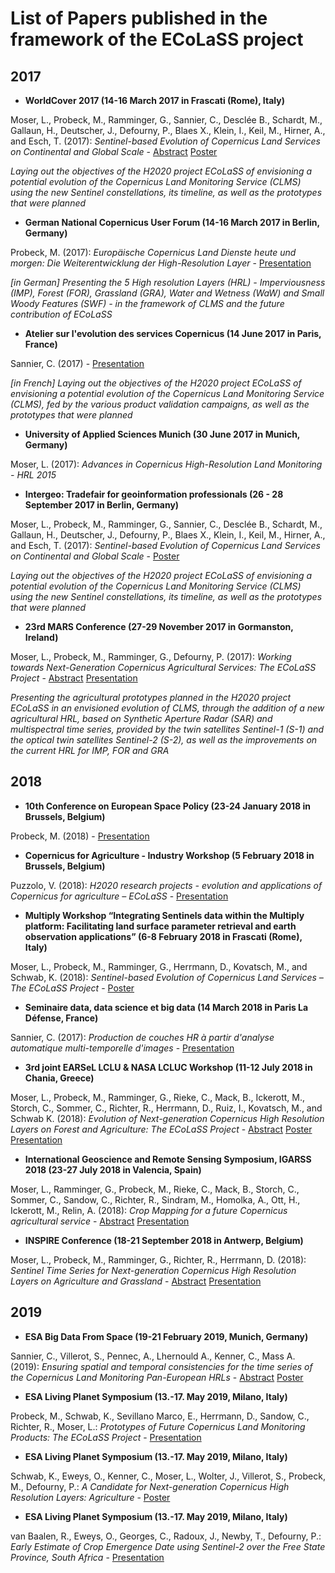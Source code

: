 # List of Papers published in the framework of the ECoLaSS project

## 2017

  - **WorldCover 2017 (14-16 March 2017 in Frascati (Rome), Italy)**
  
Moser, L., Probeck, M., Ramminger, G., Sannier, C., Desclée B., Schardt, M., Gallaun, H., Deutscher, J., Defourny, P., Blaes X., Klein, I., Keil, M., Hirner, A., and Esch, T. (2017): _Sentinel-based Evolution of Copernicus Land Services on Continental and Global Scale_ - [Abstract](https://github.com/Sophie-Villerot/Sentinel-for-CLMS-Papers/blob/master/Publications_related_to_the_project_ECoLaSS/ECoLaSS_Publications/MoserL_etal_2017_Copernicus_Evolution_Sentinel__Abstract_WorldCover.pdf) [Poster](https://github.com/Sophie-Villerot/Sentinel-for-CLMS-Papers/blob/master/Publications_related_to_the_project_ECoLaSS/ECoLaSS_Publications/MoserL_etal_2017_Copernicus_Evolution_Sentinel__Poster_WorldCover.pdf)

_Laying out the objectives of the H2020 project ECoLaSS of envisioning a potential evolution of the Copernicus Land Monitoring Service (CLMS) using the new Sentinel constellations, its timeline, as well as the prototypes that were planned_


  - **German National Copernicus User Forum (14-16 March 2017 in Berlin, Germany)**
  
Probeck, M. (2017): _Europäische Copernicus Land Dienste heute und morgen: Die Weiterentwicklung der High-Resolution Layer_ - [Presentation](https://github.com/Sophie-Villerot/Sentinel-for-CLMS-Papers/blob/master/Publications_related_to_the_project_ECoLaSS/ECoLaSS_Publications/ProbeckM_etal_2017_HRL_Evolution__Pres_DE_National_Copernicus_User_Forum.pdf)

_[in German] Presenting the 5 High resolution Layers (HRL) - Imperviousness (IMP), Forest (FOR), Grassland (GRA), Water and Wetness (WaW) and Small Woody Features (SWF) - in the framework of CLMS and the future contribution of ECoLaSS_


  - **Atelier sur l'evolution des services Copernicus (14 June 2017 in Paris, France)**
  
Sannier, C. (2017) - [Presentation](https://github.com/Sophie-Villerot/Sentinel-for-CLMS-Papers/blob/master/Publications_related_to_the_project_ECoLaSS/ECoLaSS_Publications/SannierC_2017_Validation_Evolution_Copernicus__Pres_Atelier_Defense_Paris.pdf)

_[in French] Laying out the objectives of the H2020 project ECoLaSS of envisioning a potential evolution of the Copernicus Land Monitoring Service (CLMS), fed by the various product validation campaigns, as well as the prototypes that were planned_


  - **University of Applied Sciences Munich (30 June 2017 in Munich, Germany)**
  
Moser, L. (2017): _Advances in Copernicus High-Resolution Land Monitoring - HRL 2015_

 
  - **Intergeo: Tradefair for geoinformation professionals (26 - 28 September 2017 in Berlin, Germany)**
  
Moser, L., Probeck, M., Ramminger, G., Sannier, C., Desclée B., Schardt, M., Gallaun, H., Deutscher, J., Defourny, P., Blaes X., Klein, I., Keil, M., Hirner, A., and Esch, T. (2017): _Sentinel-based Evolution of Copernicus Land Services on Continental and Global Scale_ - [Poster](https://github.com/Sophie-Villerot/Sentinel-for-CLMS-Papers/blob/master/Publications_related_to_the_project_ECoLaSS/ECoLaSS_Publications/MoserL_etal_2017_Copernicus_Evolution_Sentinel__Poster_Intergeo.pdf)


_Laying out the objectives of the H2020 project ECoLaSS of envisioning a potential evolution of the Copernicus Land Monitoring Service (CLMS) using the new Sentinel constellations, its timeline, as well as the prototypes that were planned_


  - **23rd MARS Conference (27-29 November 2017 in Gormanston, Ireland)**
  
Moser, L., Probeck, M., Ramminger, G., Defourny, P. (2017): _Working towards Next-Generation Copernicus Agricultural Services: The ECoLaSS Project_ - [Abstract](https://github.com/Sophie-Villerot/Sentinel-for-CLMS-Papers/blob/master/Publications_related_to_the_project_ECoLaSS/ECoLaSS_Publications/MoserL_etal_2017_AGRI_Services_Copernicus__Abstract_23rdMARS_Conf.pdf) [Presentation](https://github.com/Sophie-Villerot/Sentinel-for-CLMS-Papers/blob/master/Publications_related_to_the_project_ECoLaSS/ECoLaSS_Publications/MoserL_etal_2017_AGRI_Services_Copernicus__Pres_23rdMARS_Conf.pdf)

_Presenting the agricultural prototypes planned in the H2020 project ECoLaSS in an envisioned evolution of CLMS, through the addition of a new agricultural HRL, based on Synthetic Aperture Radar (SAR) and multispectral time series, provided by the twin satellites Sentinel-1 (S-1) and the optical twin satellites Sentinel-2 (S-2), as well as the improvements on the current HRL for IMP, FOR and GRA_


## 2018
 
  - **10th Conference on European Space Policy (23-24 January 2018 in Brussels, Belgium)**
  
Probeck, M. (2018) - [Presentation](https://github.com/Sophie-Villerot/Sentinel-for-CLMS-Papers/blob/master/Publications_related_to_the_project_ECoLaSS/ECoLaSS_Publications/ProbeckM_etal_2018_HRL_Forest__Pres-EU_Space_Policy.pdf)


  - **Copernicus for Agriculture - Industry Workshop (5 February 2018 in Brussels, Belgium)**
  
Puzzolo, V. (2018): _H2020 research projects - evolution and applications of Copernicus for agriculture – ECoLaSS_ - [Presentation](https://github.com/Sophie-Villerot/Sentinel-for-CLMS-Papers/blob/master/Publications_related_to_the_project_ECoLaSS/ECoLaSS_Publications/PuzzoloV_etal_2018_AGRI_Services_Copernicus__Pres_Copernicus_Agri_Industry_Workshop.pdf)


  - **Multiply Workshop “Integrating Sentinels data within the Multiply platform: Facilitating land surface parameter retrieval and earth observation applications” (6-8 February 2018 in Frascati (Rome), Italy)**
  
Moser, L., Probeck, M., Ramminger, G., Herrmann, D., Kovatsch, M., and Schwab, K. (2018): _Sentinel-based Evolution of Copernicus Land Services – The ECoLaSS Project_ - [Poster](https://github.com/Sophie-Villerot/Sentinel-for-CLMS-Papers/blob/master/Publications_related_to_the_project_ECoLaSS/ECoLaSS_Publications/MoserL_etal_2018_Copernicus_Evolution_Sentinel__Poster_MULTIPLY_workshop.pdf)


  - **Seminaire data, data science et big data (14 March 2018 in Paris La Défense, France)**
  
Sannier, C. (2017): _Production de couches HR à partir d'analyse automatique multi-temporelle d'images_ - [Presentation](https://github.com/Sophie-Villerot/Sentinel-for-CLMS-Papers/blob/master/Publications_related_to_the_project_ECoLaSS/ECoLaSS_Publications/SannierC_2018_TimeSeries_HRL__Pres_DataScience_Seminaire_Defense_Paris.pdf)
 

  - **3rd joint EARSeL LCLU & NASA LCLUC Workshop (11-12 July 2018 in Chania, Greece)**
  
Moser, L., Probeck, M., Ramminger, G., Rieke, C., Mack, B., Ickerott, M., Storch, C., Sommer, C., Richter, R., Herrmann, D., Ruiz, I., Kovatsch, M., and Schwab K. (2018): _Evolution of Next-generation Copernicus High Resolution Layers on Forest and Agriculture: The ECoLaSS Project_ - [Abstract](https://github.com/Sophie-Villerot/Sentinel-for-CLMS-Papers/blob/master/Publications_related_to_the_project_ECoLaSS/ECoLaSS_Publications/MoserL_etal_2018_AGRI-Forest_Services_Copernicus__Abstract_3rdEARSeL_NASA_workshop.pdf) [Poster](https://github.com/Sophie-Villerot/Sentinel-for-CLMS-Papers/blob/master/Publications_related_to_the_project_ECoLaSS/ECoLaSS_Publications/MoserL_etal_2018_AGRI-Forest_Services_Copernicus__Poster_3rdEARSeL_NASA_workshop.pdf) [Presentation](https://github.com/Sophie-Villerot/Sentinel-for-CLMS-Papers/blob/master/Publications_related_to_the_project_ECoLaSS/ECoLaSS_Publications/MoserL_etal_2018_AGRI-Forest_Services_Copernicus__Pres_3rdEARSeL_NASA_workshop.pdf)


  - **International Geoscience and Remote Sensing Symposium, IGARSS 2018 (23-27 July 2018 in Valencia, Spain)**
  
Moser, L., Ramminger, G., Probeck, M., Rieke, C., Mack, B., Storch, C., Sommer, C., Sandow, C., Richter, R., Sindram, M., Homolka, A., Ott, H., Ickerott, M., Relin, A. (2018): _Crop Mapping for a future Copernicus agricultural service_ - [Abstract](https://github.com/Sophie-Villerot/Sentinel-for-CLMS-Papers/blob/master/Publications_related_to_the_project_ECoLaSS/ECoLaSS_Publications/MoserL_etal_2018_AGRI_Services_Copernicus__Abstract_IGARSS.pdf) [Presentation](https://github.com/Sophie-Villerot/Sentinel-for-CLMS-Papers/blob/master/Publications_related_to_the_project_ECoLaSS/ECoLaSS_Publications/MoserL_etal_2018_AGRI_Services_Copernicus__Pres_IGARSS.pdf)
 

  - **INSPIRE Conference (18-21 September 2018 in Antwerp, Belgium)**
  
Moser, L., Probeck, M., Ramminger, G., Richter, R., Herrmann, D. (2018): _Sentinel Time Series for Next-generation Copernicus High Resolution Layers on Agriculture and Grassland_ - [Abstract](https://github.com/Sophie-Villerot/Sentinel-for-CLMS-Papers/blob/master/Publications_related_to_the_project_ECoLaSS/ECoLaSS_Publications/MoserL_etal_2018_GRA-AGRI_Services_Copernicus_Sentinel_TimeSeries__Abstract_INSPIRE_Conf.pdf) [Presentation](https://github.com/Sophie-Villerot/Sentinel-for-CLMS-Papers/blob/master/Publications_related_to_the_project_ECoLaSS/ECoLaSS_Publications/MoserL_etal_2018_GRA-AGRI_Services_Copernicus_Sentinel_TimeSeries__Pres_INSPIRE_Conf.pdf)


## 2019

  - **ESA Big Data From Space (19-21 February 2019, Munich, Germany)**
  
Sannier, C., Villerot, S., Pennec, A., Lhernould A., Kenner, C., Mass A. (2019): _Ensuring spatial and temporal consistencies for the time series of the Copernicus Land Monitoring Pan-European HRLs_ - [Abstract](https://github.com/Sophie-Villerot/Sentinel-for-CLMS-Papers/blob/master/Publications_related_to_the_project_ECoLaSS/ECoLaSS_Publications/SannierC_etal_2019_HRL_IMP_change__BiDS.pdf) [Poster](https://github.com/Sophie-Villerot/Sentinel-for-CLMS-Papers/blob/master/Publications_related_to_the_project_ECoLaSS/ECoLaSS_Publications/SannierC_etal_2019_Validation_Evolution_Copernicus_HRL_IMP__Poster_BiDS.pdf)


  - **ESA Living Planet Symposium (13.-17. May 2019, Milano, Italy)**
  
Probeck, M., Schwab, K., Sevillano Marco, E., Herrmann, D., Sandow, C., Richter, R., Moser, L.: _Prototypes of Future Copernicus Land Monitoring Products: The ECoLaSS Project_ - [Presentation](https://github.com/Sophie-Villerot/Sentinel-for-CLMS-Papers/blob/master/Publications_related_to_the_project_ECoLaSS/ECoLaSS_Publications/ProbeckM_etal_2019_Copernicus_Services_Evolution__Pres_LPS.pdf)


  - **ESA Living Planet Symposium (13.-17. May 2019, Milano, Italy)**
  
Schwab, K., Eweys, O., Kenner, C., Moser, L., Wolter, J., Villerot, S., Probeck, M., Defourny, P.: _A Candidate for Next-generation Copernicus High Resolution Layers: Agriculture_ - [Poster](https://github.com/Sophie-Villerot/Sentinel-for-CLMS-Papers/blob/master/Publications_related_to_the_project_ECoLaSS/ECoLaSS_Publications/SchwabK_etal_2019_AGRI_Services_Copernicus__Poster_LPS.pdf)

 
  - **ESA Living Planet Symposium (13.-17. May 2019, Milano, Italy)**
  
van Baalen, R., Eweys, O., Georges, C., Radoux, J., Newby, T., Defourny, P.: _Early Estimate of Crop Emergence Date using Sentinel-2 over the Free State Province, South Africa_ - [Presentation](https://github.com/Sophie-Villerot/Sentinel-for-CLMS-Papers/blob/master/Publications_related_to_the_project_ECoLaSS/ECoLaSS_Publications/vanBaalenR_etal_2019_CropEmergenceEstimation_Services_Copernicus__Pres_LPS.pdf)
